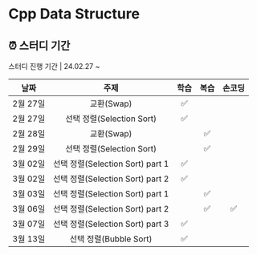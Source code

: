 # Cpp Data Structure

## ⏰ 스터디 기간
스터디 진행 기간 | 24.02.27 ~

| 날짜 | 주제 | 학습 | 복습 | 손코딩 |
| :----------: | :--------------------: | :----: | :----: | :----: |
|2월 27일| 교환(Swap) |✅|||
|2월 27일| 선택 정렬(Selection Sort) |✅|||
|2월 28일| 교환(Swap) ||✅||
|2월 29일| 선택 정렬(Selection Sort) ||✅||
|3월 02일| 선택 정렬(Selection Sort) part 1 |✅|||
|3월 02일| 선택 정렬(Selection Sort) part 2 |✅|||
|3월 03일| 선택 정렬(Selection Sort) part 1 ||✅||
|3월 06일| 선택 정렬(Selection Sort) part 2 ||✅|✅|
|3월 07일| 선택 정렬(Selection Sort) part 3 |✅|||
|3월 13일| 선택 정렬(Bubble Sort) |✅|||

